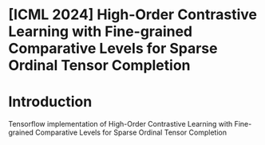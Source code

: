 # [ICML 2024] High-Order Contrastive Learning with Fine-grained Comparative Levels for Sparse Ordinal Tensor Completion
# Introduction
Tensorflow implementation of High-Order Contrastive Learning with Fine-grained Comparative Levels for Sparse Ordinal Tensor Completion
